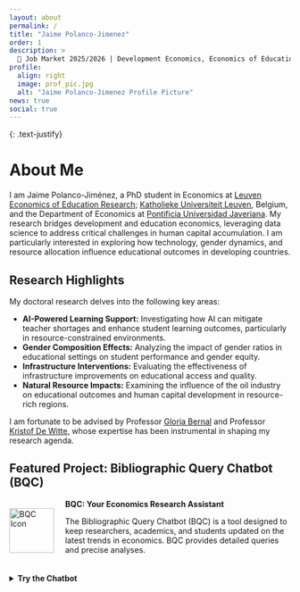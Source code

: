 ```yaml
---
layout: about
permalink: /
title: "Jaime Polanco-Jimenez"
order: 1
description: >
  🚀 Job Market 2025/2026 | Development Economics, Economics of Education, Natural Resource Economics | Data Science Enthusiast
profile:
  align: right
  image: prof_pic.jpg
  alt: "Jaime Polanco-Jimenez Profile Picture"   
news: true
social: true
---
```


{: .text-justify}

# About Me

I am Jaime Polanco-Jiménez, a PhD student in Economics at [Leuven Economics of Education Research](https://research.kuleuven.be/portal/en/project/3H240489); [Katholieke Universiteit Leuven](https://www.kuleuven.be/english/), Belgium, and the Department of Economics at [Pontificia Universidad Javeriana](https://www.javeriana.edu.co/).  My research bridges development and education economics, leveraging data science to address critical challenges in human capital accumulation.  I am particularly interested in exploring how technology, gender dynamics, and resource allocation influence educational outcomes in developing countries.

## Research Highlights

My doctoral research delves into the following key areas:

*   **AI-Powered Learning Support:** Investigating how AI can mitigate teacher shortages and enhance student learning outcomes, particularly in resource-constrained environments.
*   **Gender Composition Effects:** Analyzing the impact of gender ratios in educational settings on student performance and gender equity.
*   **Infrastructure Interventions:** Evaluating the effectiveness of infrastructure improvements on educational access and quality.
*   **Natural Resource Impacts:** Examining the influence of the oil industry on educational outcomes and human capital development in resource-rich regions.

I am fortunate to be advised by Professor [Gloria Bernal](https://cea.javeriana.edu.co/w/facultad-de-cea-profesores-econom%C3%8Da-17?redirect=%2Fprofesores) and Professor [Kristof De Witte](https://www.kuleuven.be/wieiswie/en/person/00049626), whose expertise has been instrumental in shaping my research agenda.

## Featured Project: Bibliographic Query Chatbot (BQC)

<div style="display: flex; align-items: center; margin-bottom: 20px;">
  <img src="path/to/chatbot-icon.png" alt="BQC Icon" style="width: 80px; margin-right: 20px;">
  <div>
    <b>BQC: Your Economics Research Assistant</b>
    <p>The Bibliographic Query Chatbot (BQC) is a tool designed to keep researchers, academics, and students updated on the latest trends in economics. BQC provides detailed queries and precise analyses.</p>
  </div>
</div>

<details>
  <summary><b>Try the Chatbot</b></summary>

<div id="chat" class="w-full px-1 h-screen">
  <df-messenger
    location="us-central1"
    project-id="novyye-produkty"
    agent-id="dd6837ef-da45-44f4-b222-ccfaff6ade5b"
    language-code="en">
    <df-messenger-chat
    chat-title="Jaime Bot"
    chat-icon="https://example.com/path/to/icon.png">
    </df-messenger-chat>
  </df-messenger>
</div>

</details>


<script src="https://www.gstatic.com/dialogflow-console/fast/df-messenger/prod/v1/df-messenger.js"></script>

<style>
  df-messenger {
    --df-messenger-bot-message: #004aad; /* Bot message background color - dark blue */
    --df-messenger-button-titlebar-color: #b76e2a; /* Title bar button color */
    --df-messenger-chat-background-color: #ffffff; /* Chat background color - pure white */
    --df-messenger-font-color: #000000; /* Font color for messages - black for high contrast */
    --df-messenger-send-icon: #fca103; /* Send icon color */
    --df-messenger-user-message: #005c2e; /* User message background color - dark green */
    --df-messenger-chat-border-radius: 10px; /* Rounded corners for chat window */
    --df-messenger-chat-box-shadow: 0 4px 8px rgba(0, 0, 0, 0.1); /* Subtle shadow for chat window */
  }

  df-messenger .chat-wrapper[opened] df-messenger-chat .message-list .message.user {
    background-color: var(--df-messenger-user-message);
    border-radius: 10px; /* Rounded corners for user messages */
    animation: fadeIn 0.5s ease-in-out; /* Fade-in animation for user messages */
  }

  df-messenger .chat-wrapper[opened] df-messenger-chat .message-list .message.bot {
    background-color: var(--df-messenger-bot-message);
    border-radius: 10px; /* Rounded corners for bot messages */
    animation: fadeIn 0.5s ease-in-out; /* Fade-in animation for bot messages */
  }

  df-messenger .chat-wrapper[opened] df-messenger-chat {
    background-color: var(--df-messenger-chat-background-color);
    border-radius: var(--df-messenger-chat-border-radius);
    box-shadow: var(--df-messenger-chat-box-shadow);
  }

  df-messenger .chat-wrapper[opened] df-messenger-titlebar {
    background-color: var(--df-messenger-button-titlebar-color);
    border-radius: var(--df-messenger-chat-border-radius) var(--df-messenger-chat-border-radius) 0 0;
  }

  df-messenger .chat-wrapper[opened] df-messenger-input {
    color: var(--df-messenger-font-color);
  }

  df-messenger .chat-wrapper[opened] df-messenger-send-icon {
    fill: var(--df-messenger-send-icon);
  }

  .df-messenger-message {
    font-family: Arial, sans-serif; /* Specify a fallback font */
    font-size: 18px; /* Increase font size for better readability */
    line-height: 1.5; /* Set line spacing */
    padding: 14px; /* Add padding for better spacing */
    margin: 10px 0; /* Add margins for better spacing between messages */
    color: var(--df-messenger-font-color); /* Apply the font color variable */
  }

  .w-full {
    width: 95%;
  }

  .px-1 {
    padding: 1.0rem, 0px;
  }

  .h-screen {
    height: 60vh;
  }

  @keyframes fadeIn {
    from {
      opacity: 0;
    }
    to {
      opacity: 1;
    }
  }
</style>

<!-- Google tag (gtag.js) -->
<script async src="https://www.googletagmanager.com/gtag/js?id=G-EHXV39ZW0B"></script>
<script>
  window.dataLayer = window.dataLayer || [];
  function gtag(){dataLayer.push(arguments);}
  gtag('js', new Date());

  gtag('config', 'G-EHXV39ZW0B');
</script>

